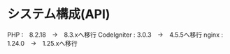# システム構成(API)
PHP :　8.2.18　→　8.3.xへ移行
CodeIgniter    :  3.0.3　→　4.5.5へ移行
nginx : 1.24.0　→　1.25.xへ移行

